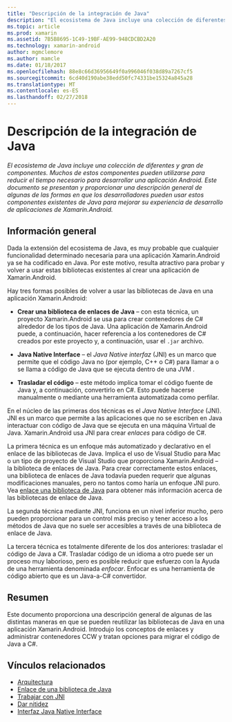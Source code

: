 ```yaml
---
title: "Descripción de la integración de Java"
description: "El ecosistema de Java incluye una colección de diferentes y gran de componentes. Muchos de estos componentes pueden utilizarse para reducir el tiempo necesario para desarrollar una aplicación Android. Este documento se presentan y proporcionar una descripción general de algunas de las formas en que los desarrolladores pueden usar estos componentes existentes de Java para mejorar su experiencia de desarrollo de aplicaciones de Xamarin.Android."
ms.topic: article
ms.prod: xamarin
ms.assetid: 7B5B8695-1C49-19BF-AE99-948CDCBD2A20
ms.technology: xamarin-android
author: mgmclemore
ms.author: mamcle
ms.date: 01/18/2017
ms.openlocfilehash: 88e8c66d36956649f0a996046f038d89a7267cf5
ms.sourcegitcommit: 6cd40d190abe38edd50fc74331be15324a845a28
ms.translationtype: MT
ms.contentlocale: es-ES
ms.lasthandoff: 02/27/2018
---
```

# <a name="java-integration-overview"></a>Descripción de la integración de Java

_El ecosistema de Java incluye una colección de diferentes y gran de componentes. Muchos de estos componentes pueden utilizarse para reducir el tiempo necesario para desarrollar una aplicación Android. Este documento se presentan y proporcionar una descripción general de algunas de las formas en que los desarrolladores pueden usar estos componentes existentes de Java para mejorar su experiencia de desarrollo de aplicaciones de Xamarin.Android._

<a name="Overview" />

## <a name="overview"></a>Información general

Dada la extensión del ecosistema de Java, es muy probable que cualquier funcionalidad determinado necesaria para una aplicación Xamarin.Android ya se ha codificado en Java. Por este motivo, resulta atractivo para probar y volver a usar estas bibliotecas existentes al crear una aplicación de Xamarin.Android. 

Hay tres formas posibles de volver a usar las bibliotecas de Java en una aplicación Xamarin.Android: 

-   **Crear una biblioteca de enlaces de Java** &ndash; con esta técnica, un proyecto Xamarin.Android se usa para crear contenedores de C# alrededor de los tipos de Java. Una aplicación de Xamarin.Android puede, a continuación, hacer referencia a los contenedores de C# creados por este proyecto y, a continuación, usar el `.jar` archivo. 

-   **Java Native Interface** &ndash; el *Java Native* *interfaz* (JNI) es un marco que permite que el código Java no (por ejemplo, C++ o C#) para llamar a o se llama a código de Java que se ejecuta dentro de una JVM . 

-   **Trasladar el código** &ndash; este método implica tomar el código fuente de Java y, a continuación, convertirlo en C#. Esto puede hacerse manualmente o mediante una herramienta automatizada como perfilar. 

En el núcleo de las primeras dos técnicas es el *Java Native Interface* (JNI). JNI es un marco que permite a las aplicaciones que no se escriben en Java interactuar con código de Java que se ejecuta en una máquina Virtual de Java. Xamarin.Android usa JNI para crear *enlaces* para código de C#. 

La primera técnica es un enfoque más automatizado y declarativo en el enlace de las bibliotecas de Java. Implica el uso de Visual Studio para Mac o un tipo de proyecto de Visual Studio que proporciona Xamarin.Android &ndash; la biblioteca de enlaces de Java. Para crear correctamente estos enlaces, una biblioteca de enlaces de Java todavía pueden requerir que algunas modificaciones manuales, pero no tantos como haría un enfoque JNI puro. Vea [enlace una biblioteca de Java](~/android/platform/binding-java-library/index.md) para obtener más información acerca de las bibliotecas de enlace de Java. 

La segunda técnica mediante JNI, funciona en un nivel inferior mucho, pero pueden proporcionar para un control más preciso y tener acceso a los métodos de Java que no suele ser accesibles a través de una biblioteca de enlace de Java. 

La tercera técnica es totalmente diferente de los dos anteriores: trasladar el código de Java a C#. Trasladar código de un idioma a otro puede ser un proceso muy laborioso, pero es posible reducir que esfuerzo con la Ayuda de una herramienta denominada *enfocar*. Enfocar es una herramienta de código abierto que es un Java-a-C# convertidor. 


<a name="Summary" />

## <a name="summary"></a>Resumen

Este documento proporciona una descripción general de algunas de las distintas maneras en que se pueden reutilizar las bibliotecas de Java en una aplicación Xamarin.Android. Introdujo los conceptos de enlaces y administrar contenedores CCW y tratan opciones para migrar el código de Java a C#. 


## <a name="related-links"></a>Vínculos relacionados

- [Arquitectura](~/android/internals/architecture.md)
- [Enlace de una biblioteca de Java](~/android/platform/binding-java-library/index.md)
- [Trabajar con JNI](~/android/platform/java-integration/working-with-jni.md)
- [Dar nitidez](https://github.com/slluis/sharpen)
- [Interfaz Java Native Interface](http://docs.oracle.com/javase/7/docs/technotes~/jni/index.html)
